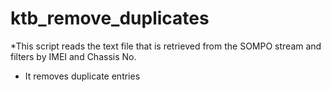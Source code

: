 # ktb_remove_duplicates

*This script reads the text file that is retrieved from the SOMPO stream and filters by IMEI and Chassis No. 
* It removes duplicate entries

